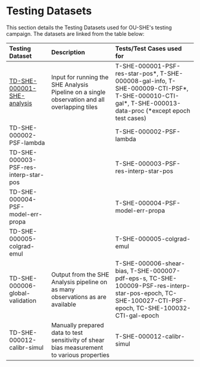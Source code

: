 # Testing Datasets

This section details the Testing Datasets used for OU-SHE's testing campaign. The datasets are linked from the table below:

|  **Testing Dataset**       | **Description**                                                     | **Tests/Test Cases used for** |
| :------------------------- | :------------------------------------------------------------------ | :---------------------------- |
| [TD-SHE-000001-SHE-analysis](TD-SHE-000001-SHE-analysis.html) | Input for running the SHE Analysis Pipeline on a single observation and all overlapping tiles | T-SHE-000001-PSF-res-star-pos\*, T-SHE-000008-gal-info, T-SHE-000009-CTI-PSF\*, T-SHE-000010-CTI-gal\*, T-SHE-000013-data-proc (*except epoch test cases) | 
| TD-SHE-000002-PSF-lambda |  | T-SHE-000002-PSF-lambda | 
| TD-SHE-000003-PSF-res-interp-star-pos |  | T-SHE-000003-PSF-res-interp-star-pos | 
| TD-SHE-000004-PSF-model-err-propa |  | T-SHE-000004-PSF-model-err-propa | 
| TD-SHE-000005-colgrad-emul |  | T-SHE-000005-colgrad-emul | 
| TD-SHE-000006-global-validation | Output from the SHE Analysis pipeline on as many observations as are available | T-SHE-000006-shear-bias, T-SHE-000007-pdf-eps-s, TC-SHE-100009-PSF-res-interp-star-pos-epoch, TC-SHE-100027-CTI-PSF-epoch, TC-SHE-100032-CTI-gal-epoch | 
| TD-SHE-000012-calibr-simul | Manually prepared data to test sensitivity of shear bias measurement to various properties | T-SHE-000012-calibr-simul | 
